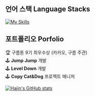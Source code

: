 ## 언어 스택 Language Stacks
[![My Skills](https://skillicons.dev/icons?i=swift,flutter,nodejs,react,unity,python&theme=light)](#)

## 포트폴리오 Porfolio
🏆 구름톤 9기 최우수상 (카카오, 구름 주관)  
🕹️ **Jump Jump** 개발  
🕹️ **Level Down** 개발  
🕹️ **Copy Cat&Dog** 프로젝트 매니저  

[![Hajin's GitHub stats](https://github-readme-stats.vercel.app/api?username=wonhj12)](#)
